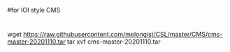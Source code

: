 #for IOI style CMS


#
wget https://raw.githubusercontent.com/melongist/CSL/master/CMS/cms-master-20201110.tar
tar xvf cms-master-20201110.tar


